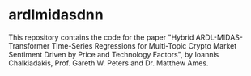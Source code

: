 # ardlmidasdnn
This repository contains the code for the paper "Hybrid ARDL-MIDAS-Transformer Time-Series Regressions for Multi-Topic Crypto Market Sentiment Driven by Price and Technology Factors", by Ioannis Chalkiadakis, Prof. Gareth W. Peters and Dr. Matthew Ames.
